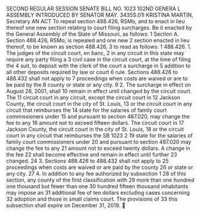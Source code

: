 SECOND REGULAR SESSION
SENATE BILL NO. 1023
102ND GENERA L ASSEMBLY
INTRODUCED BY SENATOR MAY.
3435S.01I KRISTINA MARTIN, Secretary
AN ACT
To repeal section 488.426, RSMo, and to enact in lieu thereof one new section relating to court
filing surcharges.
Be it enacted by the General Assembly of the State of Missouri, as follows:
1 Section A. Section 488.426, RSMo, is repealed and one new
2 section enacted in lieu thereof, to be known as section 488.426,
3 to read as follows:
1 488.426. 1. The judges of the circuit court, en banc,
2 in any circuit in this state may require any party filing a
3 civil case in the circuit court, at the time of filing the
4 suit, to deposit with the clerk of the court a surcharge in
5 addition to all other deposits required by law or court
6 rule. Sections 488.426 to 488.432 shall not apply to
7 proceedings when costs are waived or are to be paid by the
8 county or state or any city.
9 2. The surcharge in effect on August 28, 2001, shall
10 remain in effect until changed by the circuit court. The
11 circuit court in any circuit, except the circuit court in
12 Jackson County, the circuit court in the city of St. Louis,
13 or the circuit court in any circuit that reimburses the
14 state for the salaries of family court commissioners under
15 and pursuant to section 487.020, may change the fee to any
16 amount not to exceed fifteen dollars. The circuit court in
17 Jackson County, the circuit court in the city of St. Louis,
18 or the circuit court in any circuit that reimburses the
SB 1023 2
19 state for the salaries of family court commissioners under
20 and pursuant to section 487.020 may change the fee to any
21 amount not to exceed twenty dollars. A change in the fee
22 shall become effective and remain in effect until further
23 changed.
24 3. Sections 488.426 to 488.432 shall not apply to
25 proceedings when costs are waived or are paid by the county
26 or state or any city.
27 4. In addition to any fee authorized by subsection 1
28 of this section, any county of the first classification with
29 more than one hundred one thousand but fewer than one
30 hundred fifteen thousand inhabitants may impose an
31 additional fee of ten dollars excluding cases concerning
32 adoption and those in small claims court. The provisions of
33 this subsection shall expire on December 31, 2019.
